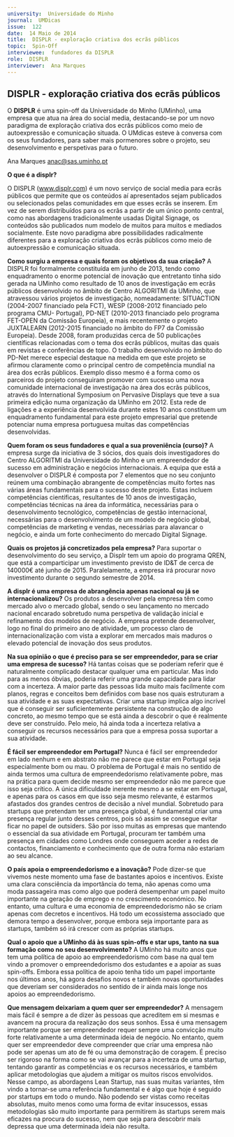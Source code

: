 ```yaml
---
university:  Universidade do Minho
journal:  UMDicas
issue:  122
date:  14 Maio de 2014
title:  DISPLR - exploração criativa dos ecrãs públicos
topic:  Spin-Off
interviewee:  fundadores da DISPLR 
role:  DISPLR
interviewer:  Ana Marques
---
```

 

 ## DISPLR - exploração criativa dos ecrãs públicos 
 
 O **DISPLR** é uma spin-off da Universidade do Minho (UMinho), uma empresa que atua na área do social media, destacando-se por um novo paradigma de exploração criativa dos ecrãs públicos como meio de autoexpressão e comunicação situada. O UMdicas esteve à conversa com os seus fundadores, para saber mais pormenores sobre o projeto, seu desenvolvimento e perspetivas para o futuro.

 Ana Marques 
 anac@sas.uminho.pt 

 **O que é a displr?**

 O DISPLR (www.displr.com) é um novo serviço de social media para ecrãs públicos que permite que os conteúdos aí apresentados sejam publicados ou selecionados pelas comunidades em que esses ecrãs se inserem. Em vez de serem distribuídos para os ecrãs a partir de um único ponto central, como nas abordagens tradicionalmente usadas Digital Signage, os conteúdos são publicados num modelo de muitos para muitos e mediados socialmente. Este novo paradigma abre possibilidades radicalmente diferentes para a exploração criativa dos ecrãs públicos como meio de autoexpressão e comunicação situada.

 **Como surgiu a empresa e quais foram os objetivos da sua criação?**
 A DISPLR foi formalmente constituída em junho de 2013, tendo como enquadramento o enorme potencial de inovação que entretanto tinha sido gerada na UMinho como resultado de 10 anos de investigação em ecrãs públicos desenvolvido no âmbito de Centro ALGORITMI da UMinho, que atravessou vários projetos de investigação, nomeadamente: SITUACTION (2004-2007 financiado pela FCT), WESP (2008-2012 financiado pelo programa CMU- Portugal), PD-NET (2010-2013 financiado pelo programa FET-OPEN da Comissão Europeia), e mais recentemente o projeto JUXTALEARN (2012-2015 financiado no âmbito do FP7 da Comissão Europeia). Desde 2008, foram produzidas cerca de 50 publicações científicas relacionadas com o tema dos ecrãs públicos, muitas das quais em revistas e conferências de topo. O trabalho desenvolvido no âmbito do PD-Net merece especial destaque na medida em que este projeto se afirmou claramente como o principal centro de competência mundial na área dos ecrãs públicos. Exemplo disso mesmo é a forma como os parceiros do projeto conseguiram promover com sucesso uma nova comunidade internacional de investigação na área dos ecrãs públicos, através do International Symposium on Pervasive Displays que teve a sua primeira edição numa organização da UMinho em 2012. Esta rede de ligações e a experiência desenvolvida durante estes 10 anos constituem um enquadramento fundamental para este projeto empresarial que pretende potenciar numa empresa portuguesa muitas das competências desenvolvidas.

 **Quem foram os seus fundadores e qual a sua proveniência (curso)?**
 A empresa surge da iniciativa de 3 sócios, dos quais dois investigadores do Centro ALGORITMI da Universidade do Minho e um empreendedor de sucesso em administração e negócios internacionais.
 A equipa que está a desenvolver o DISPLR é composta por 7 elementos que no seu conjunto reúnem uma combinação abrangente de competências muito fortes nas várias áreas fundamentais para o sucesso deste projeto. Estas incluem competências científicas, resultantes de 10 anos de investigação, competências técnicas na área da informática, necessárias para o desenvolvimento tecnológico, competências de gestão internacional, necessárias para o desenvolvimento de um modelo de negócio global, competências de marketing e vendas, necessárias para alavancar o negócio, e ainda um forte conhecimento do mercado Digital Signage.

 **Quais os projetos já concretizados pela empresa?**
 Para suportar o desenvolvimento do seu serviço, a Displr tem um apoio do programa QREN, que está a comparticipar um investimento previsto de ID&T de cerca de 140000€ até junho de 2015. Paralelamente, a empresa irá procurar novo investimento durante o segundo semestre de 2014.

 **A displr é uma empresa de abrangência apenas nacional ou já se internacionalizou?**
 Os produtos a desenvolver pela empresa têm como mercado alvo o mercado global, sendo o seu lançamento no mercado nacional encarado sobretudo numa perspetiva de validação inicial e refinamento dos modelos de negócio. A empresa pretende desenvolver, logo no final do primeiro ano de atividade, um processo claro de internacionalização com vista a explorar em mercados mais maduros o elevado potencial de inovação dos seus produtos.

 **Na sua opinião o que é preciso para se ser empreendedor, para se criar uma empresa de sucesso?**
 Há tantas coisas que se poderiam referir que é naturalmente complicado destacar qualquer uma em particular. Mas indo para as menos óbvias, poderia referir uma grande capacidade para lidar com a incerteza. A maior parte das pessoas lida muito mais facilmente com planos, regras e conceitos bem definidos com base nos quais estruturam a sua atividade e as suas expectativas. Criar uma startup implica algo incrível que é conseguir ser suficientemente persistente na construção de algo concreto, ao mesmo tempo que se está ainda a descobrir o que é realmente deve ser construído. Pelo meio, há ainda toda a incerteza relativa a conseguir os recursos necessários para que a empresa possa suportar a sua atividade.

 **É fácil ser empreendedor em Portugal?**
 Nunca é fácil ser empreendedor em lado nenhum e em abstrato não me parece que estar em Portugal seja especialmente bom ou mau. O problema de Portugal é mais no sentido de ainda termos uma cultura de empreendedorismo relativamente pobre, mas na prática para quem decide mesmo ser empreendedor não me parece que isso seja crítico. A única dificuldade inerente mesmo a se estar em Portugal, e apenas para os casos em que isso seja mesmo relevante, é estarmos afastados dos grandes centros de decisão a nível mundial. Sobretudo para startups que pretendam ter uma presença global, é fundamental criar uma presença regular junto desses centros, pois só assim se consegue evitar ficar no papel de outsiders. São por isso muitas as empresas que mantendo o essencial da sua atividade em Portugal, procuram ter também uma presença em cidades como Londres onde conseguem aceder a redes de contactos, financiamento e conhecimento que de outra forma não estariam ao seu alcance.

 **O país apoia o empreendedorismo e a inovação?**
 Pode dizer-se que vivemos neste momento uma fase de bastantes apoios e incentivos. Existe uma clara consciência da importância do tema, não apenas como uma moda passageira mas como algo que poderá desempenhar um papel muito importante na geração de emprego e no crescimento económico.
 No entanto, uma cultura e uma economia de empreendedorismo não se criam apenas com decretos e incentivos. Há todo um ecossistema associado que demora tempo a desenvolver, porque embora seja importante para as startups, também só irá crescer com as próprias startups.

 **Qual o apoio que a UMinho dá às suas spin-offs e star ups, tanto na sua formação como no seu desenvolvimento?**
 A UMinho há muito anos que tem uma política de apoio ao empreendedorismo com base na qual tem vindo a promover o empreendedorismo dos estudantes e a apoiar as suas spin-offs. Embora essa política de apoio tenha tido um papel importante nos últimos anos, há agora desafios novos e também novas oportunidades que deveriam ser considerados no sentido de ir ainda mais longe nos apoios ao empreendedorismo.

 **Que mensagem deixariam a quem quer ser empreendedor?**
 A mensagem mais fácil é sempre a de dizer às pessoas que acreditem em si mesmas e avancem na procura da realização dos seus sonhos. Essa é uma mensagem importante porque ser empreendedor requer sempre uma convicção muito forte relativamente a uma determinada ideia de negócio. No entanto, quem quer ser empreendedor deve compreender que criar uma empresa não pode ser apenas um ato de fé ou uma demonstração de coragem. É preciso ser rigoroso na forma como se vai avançar para a incerteza de uma startup, tentando garantir as competências e os recursos necessários, e também aplicar metodologias que ajudem a mitigar os muitos riscos envolvidos. Nesse campo, as abordagens Lean Startup, nas suas muitas variantes, têm vindo a tornar-se uma referência fundamental e é algo que hoje é seguido por startups em todo o mundo. Não podendo ser vistas como receitas absolutas, muito menos como uma forma de evitar insucessos, essas metodologias são muito importante para permitirem às startups serem mais eficazes na procura do sucesso, nem que seja para descobrir mais depressa que uma determinada ideia não resulta.

